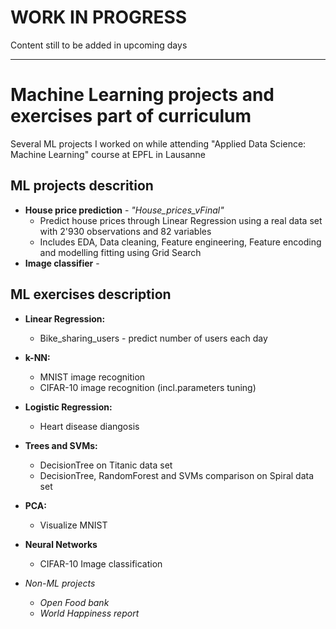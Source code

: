 # WORK IN PROGRESS
Content still to be added in upcoming days
***

# Machine Learning projects and exercises part of curriculum
Several ML projects I worked on while attending "Applied Data Science: Machine Learning" course at EPFL in Lausanne

## ML projects descrition
* **House price prediction** - *"House_prices_vFinal"*
  * Predict house prices through Linear Regression using a real data set with 2'930 observations and 82 variables
  * Includes EDA, Data cleaning, Feature engineering, Feature encoding and modelling fitting using Grid Search
* **Image classifier** - 

## ML exercises description
* **Linear Regression:**
  * Bike_sharing_users - predict number of users each day
* **k-NN:**
  * MNIST image recognition
  * CIFAR-10 image recognition (incl.parameters tuning)
* **Logistic Regression:**
  * Heart disease diangosis
* **Trees and SVMs:**
  * DecisionTree on Titanic data set
  * DecisionTree, RandomForest and SVMs comparison on Spiral data set
* **PCA:**
  * Visualize MNIST
* **Neural Networks**
  * CIFAR-10 Image classification

* *Non-ML projects*
  * *Open Food bank*
  * *World Happiness report*
